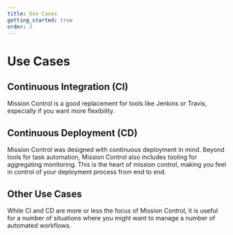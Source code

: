 ```yaml
---
title: Use Cases
getting_started: true
order: 3
---
```



# Use Cases

## Continuous Integration (CI)

Mission Control is a good replacement for tools like Jenkins or Travis, especially if you want more flexibility.

## Continuous Deployment (CD)

Mission Control was designed with continuous deployment in mind. Beyond tools for task automation, Mission Control also includes tooling for aggregating monitoring. This is the heart of mission control, making you feel in control of your deployment process from end to end.

## Other Use Cases

While CI and CD are more or less the focus of Mission Control, it is useful for a number of situations where you might want to manage a number of automated workflows.
